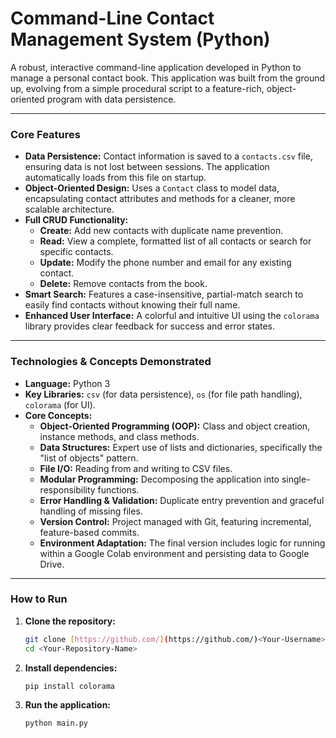 # Command-Line Contact Management System (Python)

A robust, interactive command-line application developed in Python to manage a personal contact book. This application was built from the ground up, evolving from a simple procedural script to a feature-rich, object-oriented program with data persistence.

---

### Core Features

-   **Data Persistence:** Contact information is saved to a `contacts.csv` file, ensuring data is not lost between sessions. The application automatically loads from this file on startup.
-   **Object-Oriented Design:** Uses a `Contact` class to model data, encapsulating contact attributes and methods for a cleaner, more scalable architecture.
-   **Full CRUD Functionality:**
    -   **Create:** Add new contacts with duplicate name prevention.
    -   **Read:** View a complete, formatted list of all contacts or search for specific contacts.
    -   **Update:** Modify the phone number and email for any existing contact.
    -   **Delete:** Remove contacts from the book.
-   **Smart Search:** Features a case-insensitive, partial-match search to easily find contacts without knowing their full name.
-   **Enhanced User Interface:** A colorful and intuitive UI using the `colorama` library provides clear feedback for success and error states.

---

### Technologies & Concepts Demonstrated

-   **Language:** Python 3
-   **Key Libraries:** `csv` (for data persistence), `os` (for file path handling), `colorama` (for UI).
-   **Core Concepts:**
    -   **Object-Oriented Programming (OOP):** Class and object creation, instance methods, and class methods.
    -   **Data Structures:** Expert use of lists and dictionaries, specifically the "list of objects" pattern.
    -   **File I/O:** Reading from and writing to CSV files.
    -   **Modular Programming:** Decomposing the application into single-responsibility functions.
    -   **Error Handling & Validation:** Duplicate entry prevention and graceful handling of missing files.
    -   **Version Control:** Project managed with Git, featuring incremental, feature-based commits.
    -   **Environment Adaptation:** The final version includes logic for running within a Google Colab environment and persisting data to Google Drive.

---

### How to Run

1.  **Clone the repository:**
    ```bash
    git clone [https://github.com/](https://github.com/)<Your-Username>/<Your-Repository-Name>.git
    cd <Your-Repository-Name>
    ```
2.  **Install dependencies:**
    ```bash
    pip install colorama
    ```
3.  **Run the application:**
    ```bash
    python main.py
    ```
